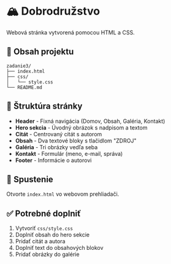# 🏔️ Dobrodružstvo

Webová stránka vytvorená pomocou HTML a CSS.

## 📁 Obsah projektu

```
zadanie3/
├── index.html
├── css/
│   └── style.css
└── README.md
```

## 🎨 Štruktúra stránky

- **Header** - Fixná navigácia (Domov, Obsah, Galéria, Kontakt)
- **Hero sekcia** - Úvodný obrázok s nadpisom a textom
- **Citát** - Centrovaný citát s autorom
- **Obsah** - Dva textové bloky s tlačidlom "ZDROJ"
- **Galéria** - Tri obrázky vedľa seba
- **Kontakt** - Formulár (meno, e-mail, správa)
- **Footer** - Informácie o autorovi

## 🚀 Spustenie

Otvorte `index.html` vo webovom prehliadači.

## ✅ Potrebné doplniť

1. Vytvoriť `css/style.css`
2. Doplniť obsah do hero sekcie
3. Pridať citát a autora
4. Doplniť text do obsahových blokov
5. Pridať obrázky do galérie

